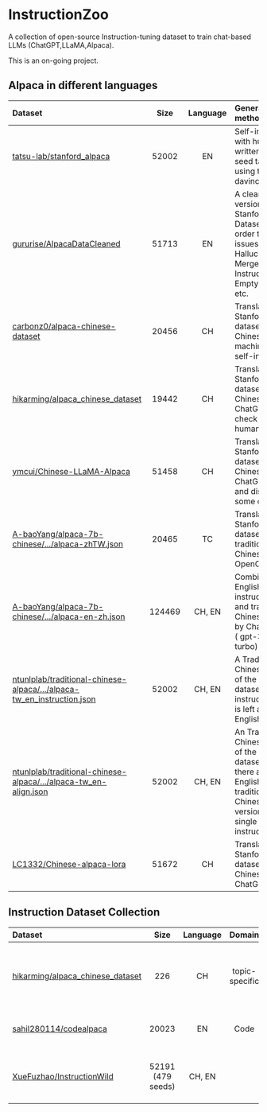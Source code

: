 # InstructionZoo

A collection of open-source Instruction-tuning dataset to train chat-based LLMs (ChatGPT,LLaMA,Alpaca).

This is an on-going project.


## Alpaca in different languages

| Dataset | Size | Language | Generation method |
|:---------| :---------:|:---------:|:---------|
| [tatsu-lab/stanford_alpaca](https://github.com/tatsu-lab/stanford_alpaca) |  52002 | EN | Self-instruct with human written 175 seed tasks using text-davinci-003 |
| [gururise/AlpacaDataCleaned](https://github.com/gururise/AlpacaDataCleaned) | 51713 | EN | A cleaned version of Stanford Alpaca Dataset, in order to solve issues like Hallucinations, Merged Instructions, Empty outputs, etc.|
| [carbonz0/alpaca-chinese-dataset](https://github.com/carbonz0/alpaca-chinese-dataset) | 20456 | CH | Translate Stanford Alpaca dataset into Chinese by machine, then self-instruct.|
| [hikarming/alpaca_chinese_dataset](https://github.com/hikariming/alpaca_chinese_dataset/tree/main/%E7%BF%BB%E8%AF%91%E5%90%8E%E7%9A%84%E4%B8%AD%E6%96%87%E6%95%B0%E6%8D%AE) | 19442 | CH | Translate Stanford Alpaca dataset into Chinese by ChatGPT, and check them by humans.|
| [ymcui/Chinese-LLaMA-Alpaca](https://github.com/ymcui/Chinese-LLaMA-Alpaca/tree/main/data) | 51458 | CH | Translate Stanford Alpaca dataset into Chinese by ChatGPT API, and discard some of them.|
| [A-baoYang/alpaca-7b-chinese/.../alpaca-zhTW.json](https://github.com/A-baoYang/alpaca-7b-chinese/blob/main/data/alpaca-zhTW.json) | 20465 | TC | Translate Stanford Alpaca dataset into traditional Chinese using OpenCC.|
| [A-baoYang/alpaca-7b-chinese/.../alpaca-en-zh.json](https://github.com/A-baoYang/alpaca-7b-chinese/blob/main/data/alpaca-en-zh.json) | 124469 | CH, EN | Combine the English instruction/input and traditional Chinese output by ChatGPT API ( gpt-3.5-turbo) .|
| [ntunlplab/traditional-chinese-alpaca/.../alpaca-tw_en_instruction.json](https://github.com/ntunlplab/traditional-chinese-alpaca/blob/main/data/alpaca-tw_en_instruction.json) | 52002 | CH, EN | A Traditional-Chinese version of the Alpaca dataset, whose instruction part is left as English. |
| [ntunlplab/traditional-chinese-alpaca/.../alpaca-tw_en-align.json](https://github.com/ntunlplab/traditional-chinese-alpaca/blob/main/data/alpaca-tw_en-align.json) | 52002 | CH, EN | An Traditional-Chinese version of the Alpaca dataset, where there are English and traditional Chinese versions of one single instruction. |
| [LC1332/Chinese-alpaca-lora](https://github.com/LC1332/Chinese-alpaca-lora/blob/main/data/trans_chinese_alpaca_data.json) | 51672 | CH | Translate Stanford Alpaca dataset into Chinese by ChatGPT API.|

## Instruction Dataset Collection

| Dataset | Size | Language | Domain | Generation method |
|:---------| :---------:|:---------:|:---------:|:---------|
| []() | | | |
| [hikarming/alpaca_chinese_dataset](https://github.com/hikariming/alpaca_chinese_dataset/tree/main/%E5%85%B6%E4%BB%96%E4%B8%AD%E6%96%87%E9%97%AE%E9%A2%98%E8%A1%A5%E5%85%85) | 226 | CH | topic-specific |Generate Chinese instructions under various topics by humans, such as bussiness management, education, Romance of the Three Kingdoms, etc. |
| [sahil280114/codealpaca](https://github.com/sahil280114/codealpaca) | 20023 | EN | Code | Self-instuct with prompts to focus on code generation/edting/optimization tasks, using text-davinci-003. |
| [XueFuzhao/InstructionWild](https://github.com/XueFuzhao/InstructionWild) | 52191 (479 seeds) | CH, EN | | Collect 429 instructions from ChatGPT usage screenshots and release both English and Chinese versions, using text-davinci-003. |
